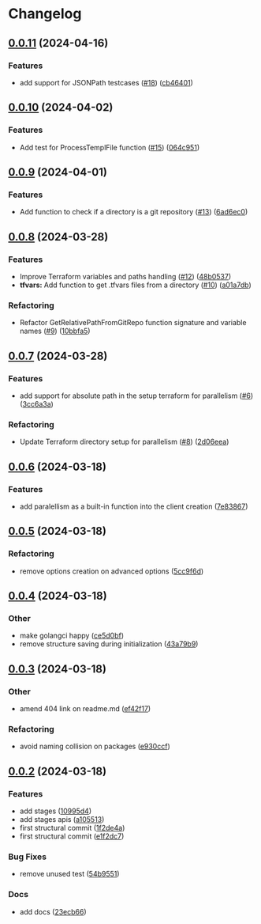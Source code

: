 # Changelog

## [0.0.11](https://github.com/Excoriate/tftest/compare/v0.0.10...v0.0.11) (2024-04-16)


### Features

* add support for JSONPath testcases ([#18](https://github.com/Excoriate/tftest/issues/18)) ([cb46401](https://github.com/Excoriate/tftest/commit/cb46401affebe2dbfe2fe72d19e7c0650f9e7ca9))

## [0.0.10](https://github.com/Excoriate/tftest/compare/v0.0.9...v0.0.10) (2024-04-02)


### Features

* Add test for ProcessTemplFile function ([#15](https://github.com/Excoriate/tftest/issues/15)) ([064c951](https://github.com/Excoriate/tftest/commit/064c951ab491b8a5c845c231cb678aedcc6df394))

## [0.0.9](https://github.com/Excoriate/tftest/compare/v0.0.8...v0.0.9) (2024-04-01)


### Features

* Add function to check if a directory is a git repository ([#13](https://github.com/Excoriate/tftest/issues/13)) ([6ad6ec0](https://github.com/Excoriate/tftest/commit/6ad6ec0d8c40d7f86bc603dd2df3becd1babe8cb))

## [0.0.8](https://github.com/Excoriate/tftest/compare/v0.0.7...v0.0.8) (2024-03-28)


### Features

* Improve Terraform variables and paths handling ([#12](https://github.com/Excoriate/tftest/issues/12)) ([48b0537](https://github.com/Excoriate/tftest/commit/48b05375d5de08ca7382740fcf02366663657afb))
* **tfvars:** Add function to get .tfvars files from a directory ([#10](https://github.com/Excoriate/tftest/issues/10)) ([a01a7db](https://github.com/Excoriate/tftest/commit/a01a7db5e60a2e26a671ad2658bb04aad09eb323))


### Refactoring

* Refactor GetRelativePathFromGitRepo function signature and variable names ([#9](https://github.com/Excoriate/tftest/issues/9)) ([10bbfa5](https://github.com/Excoriate/tftest/commit/10bbfa54e9730870be9808fd512438d6b5a6d943))

## [0.0.7](https://github.com/Excoriate/tftest/compare/v0.0.6...v0.0.7) (2024-03-28)


### Features

* add support for absolute path in the setup terraform for parallelism ([#6](https://github.com/Excoriate/tftest/issues/6)) ([3cc6a3a](https://github.com/Excoriate/tftest/commit/3cc6a3ab2815c43593a3ba9edd97a0e377cfa2f5))


### Refactoring

* Update Terraform directory setup for parallelism ([#8](https://github.com/Excoriate/tftest/issues/8)) ([2d06eea](https://github.com/Excoriate/tftest/commit/2d06eea752b120d19063278ee6b3c623bbf3cbe3))

## [0.0.6](https://github.com/Excoriate/tftest/compare/v0.0.5...v0.0.6) (2024-03-18)


### Features

* add paralellism as a built-in function into the client creation ([7e83867](https://github.com/Excoriate/tftest/commit/7e83867bbe03ff8b6732c41c17f840fccec6c09e))

## [0.0.5](https://github.com/Excoriate/tftest/compare/v0.0.4...v0.0.5) (2024-03-18)


### Refactoring

* remove options creation on advanced options ([5cc9f6d](https://github.com/Excoriate/tftest/commit/5cc9f6da9b29417cf022e7df5c0a791bdfcd9bad))

## [0.0.4](https://github.com/Excoriate/tftest/compare/v0.0.3...v0.0.4) (2024-03-18)


### Other

* make golangci happy ([ce5d0bf](https://github.com/Excoriate/tftest/commit/ce5d0bfc88a6e04a007b7ba8d417efaf1cd4ae7b))
* remove structure saving during initialization ([43a79b9](https://github.com/Excoriate/tftest/commit/43a79b9365b0ccfc378c4589621e601ba1ddfea4))

## [0.0.3](https://github.com/Excoriate/tftest/compare/v0.0.2...v0.0.3) (2024-03-18)


### Other

* amend 404 link on readme.md ([ef42f17](https://github.com/Excoriate/tftest/commit/ef42f17e66e6207e46679e5be8cb3fc78e47fd4b))


### Refactoring

* avoid naming collision on packages ([e930ccf](https://github.com/Excoriate/tftest/commit/e930ccf0d0ecf642e9a578f5bca2649d9ff904cf))

## [0.0.2](https://github.com/Excoriate/tftest/compare/v0.0.1...v0.0.2) (2024-03-18)


### Features

* add stages ([10995d4](https://github.com/Excoriate/tftest/commit/10995d43bd8e06fc38cc28f0d0905736c1aeec85))
* add stages apis ([a105513](https://github.com/Excoriate/tftest/commit/a10551313cff7532c8f4959dab083c7bef8ffe6b))
* first structural commit ([1f2de4a](https://github.com/Excoriate/tftest/commit/1f2de4ad92ba4ff86d363b2f3234d481dddb7c42))
* first structural commit ([e1f2dc7](https://github.com/Excoriate/tftest/commit/e1f2dc7673c81ca9884c3743872975729bc773ed))


### Bug Fixes

* remove unused test ([54b9551](https://github.com/Excoriate/tftest/commit/54b95516f9b065c8acab100108fac3a65f4d2a64))


### Docs

* add docs ([23ecb66](https://github.com/Excoriate/tftest/commit/23ecb66955007179a6bf37c37dc6c2f9df73cec8))
